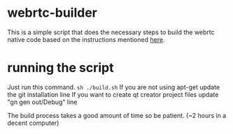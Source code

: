 # webrtc-builder
This is a simple script that does the necessary steps to build the webrtc native code based on the instructions mentioned [here](https://webrtc.org/native-code/development/).

# running the script
Just run this command. `sh ./build.sh`
If you are not using apt-get update the git installation line
If you want to create qt creator project files update "gn gen out/Debug" line

The build process takes a good amount of time so be patient. (~2 hours in a decent computer)






